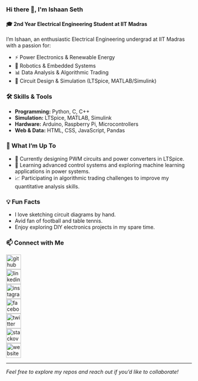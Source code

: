 ### Hi there 👋, I'm Ishaan Seth

#### 🎓 2nd Year Electrical Engineering Student at IIT Madras

I’m Ishaan, an enthusiastic Electrical Engineering undergrad at IIT Madras with a passion for:

- ⚡ Power Electronics & Renewable Energy
- 🤖 Robotics & Embedded Systems
- 📊 Data Analysis & Algorithmic Trading
- 🔧 Circuit Design & Simulation (LTSpice, MATLAB/Simulink)


### 🛠️ Skills & Tools

- **Programming:** Python, C, C++
- **Simulation:** LTSpice, MATLAB, Simulink
- **Hardware:** Arduino, Raspberry Pi, Microcontrollers
- **Web & Data:** HTML, CSS, JavaScript, Pandas


### 🚀 What I’m Up To

- 🔭 Currently designing PWM circuits and power converters in LTSpice.
- 🌱 Learning advanced control systems and exploring machine learning applications in power systems.
- 📈 Participating in algorithmic trading challenges to improve my quantitative analysis skills.


### 💡 Fun Facts

- I love sketching circuit diagrams by hand.
- Avid fan of football and table tennis.
- Enjoy exploring DIY electronics projects in my spare time.


### 📫 Connect with Me

[<img src="https://cdn.jsdelivr.net/npm/simple-icons@3.0.1/icons/github.svg" alt="github" height="40">](https://github.com/ishaanseth)  
[<img src="https://cdn.jsdelivr.net/npm/simple-icons@3.0.1/icons/linkedin.svg" alt="linkedin" height="40">](https://www.linkedin.com/in/ishaanseth)  
[<img src="https://cdn.jsdelivr.net/npm/simple-icons@3.0.1/icons/instagram.svg" alt="instagram" height="40">](https://www.instagram.com/ishaanseth/)  
[<img src="https://cdn.jsdelivr.net/npm/simple-icons@3.0.1/icons/facebook.svg" alt="facebook" height="40">](https://www.facebook.com/ishaanseth/)  
[<img src="https://cdn.jsdelivr.net/npm/simple-icons@3.0.1/icons/twitter.svg" alt="twitter" height="40">](https://twitter.com/ishaanseth)  
[<img src="https://cdn.jsdelivr.net/npm/simple-icons@3.0.1/icons/stackoverflow.svg" alt="stackoverflow" height="40">](https://stackoverflow.com/users/ishaanseth)  
[<img src="https://cdn.jsdelivr.net/npm/simple-icons@3.0.1/icons/icloud.svg" alt="website" height="40">](https://ishaanseth.github.io)

---

*Feel free to explore my repos and reach out if you’d like to collaborate!*
